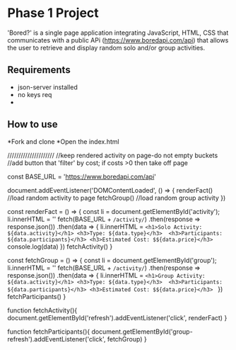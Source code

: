 # Phase 1 Project
'Bored?' is a single page application integrating JavaScript, HTML, CSS that communicates with a public APi (https://www.boredapi.com/api) that allows the user to retrieve and display random solo and/or group activities.

## Requirements
* json-server installed
* no keys req
* 

## How to use
*Fork and clone
*Open the index.html


/////////////////////
//keep rendered activity on page-do not empty buckets
//add button that 'filter' by cost; if costs >0 then take off page

const BASE_URL = 'https://www.boredapi.com/api' 

document.addEventListener('DOMContentLoaded', () => {
renderFact() //load random activity to page 
fetchGroup() //load random group activity
})

const renderFact = () => {
    const li = document.getElementById('activity');
    li.innerHTML = ''
    fetch(BASE_URL + `/activity/`)
    .then(response => response.json())
    .then(data => {
        li.innerHTML = `<h1>Solo Activity: ${data.activity}</h1>
        <h3>Type: ${data.type}</h3> 
        <h3>Participants: ${data.participants}</h3>
        <h3>Estimated Cost: $${data.price}</h3>
        `
        console.log(data)
    })
    fetchActivity()
}

const fetchGroup = () => {
        const li = document.getElementById('group');
        li.innerHTML = ''
    fetch(BASE_URL + `/activity/`)
    .then(response => response.json())
    .then(data => {
        li.innerHTML = `<h1>Group Activity: ${data.activity}</h1>
        <h3>Type: ${data.type}</h3> 
        <h3>Participants: ${data.participants}</h3>
        <h3>Estimated Cost: $${data.price}</h3>
       `
        })
        fetchParticipants()
}

function fetchActivity(){
    document.getElementById('refresh').addEventListener('click', renderFact)
}

function fetchParticipants(){
    document.getElementById('group-refresh').addEventListener('click', fetchGroup)
} 
